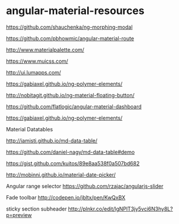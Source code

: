 # angular-material-resources


https://github.com/shauchenka/ng-morphing-modal

https://github.com/pbhowmic/angular-material-route

http://www.materialpalette.com/

https://www.muicss.com/

http://ui.lumapps.com/

https://gabiaxel.github.io/ng-polymer-elements/

http://nobitagit.github.io/ng-material-floating-button/

https://github.com/flatlogic/angular-material-dashboard


https://gabiaxel.github.io/ng-polymer-elements/

Material Datatables

http://iamisti.github.io/md-data-table/

https://github.com/daniel-nagy/md-data-table#demo

https://gist.github.com/kuitos/89e8aa538f0a507bd682

http://mobinni.github.io/material-date-picker/

Angular range selector
https://github.com/rzajac/angularjs-slider

Fade toolbar
http://codepen.io/jbltx/pen/KwQxBX

sticky section subheader
http://plnkr.co/edit/lgNPlT3jy5vci6N3hy8L?p=preview
